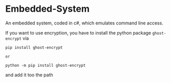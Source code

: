 # Embedded-System
An embedded system, coded in c#, which emulates command line access.

If you want to use encryption, you have to install the python package `ghost-encrypt` via

```
pip install ghost-encrypt

or

python -m pip install ghost-encrypt
```

and add it too the path
